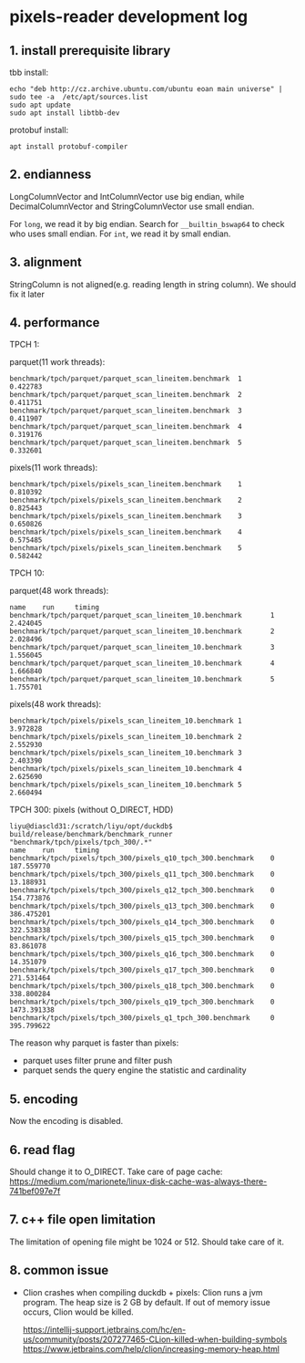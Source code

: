 # pixels-reader development log

## 1. install prerequisite library

tbb install:
```shell
echo "deb http://cz.archive.ubuntu.com/ubuntu eoan main universe" | sudo tee -a  /etc/apt/sources.list
sudo apt update
sudo apt install libtbb-dev
```

protobuf install:
```shell
apt install protobuf-compiler
```

## 2. endianness

LongColumnVector and IntColumnVector use big endian, while 
DecimalColumnVector and StringColumnVector use small endian. 

For `long`, we read it by big endian. Search for `__builtin_bswap64`
to check who uses small endian. For `int`, we read it by small endian. 

## 3. alignment

StringColumn is not aligned(e.g. reading length in string column). We should fix it later

## 4. performance

TPCH 1:

parquet(11 work threads):
```
benchmark/tpch/parquet/parquet_scan_lineitem.benchmark  1       0.422783
benchmark/tpch/parquet/parquet_scan_lineitem.benchmark  2       0.411751
benchmark/tpch/parquet/parquet_scan_lineitem.benchmark  3       0.411907
benchmark/tpch/parquet/parquet_scan_lineitem.benchmark  4       0.319176
benchmark/tpch/parquet/parquet_scan_lineitem.benchmark  5       0.332601
```

pixels(11 work threads):
```
benchmark/tpch/pixels/pixels_scan_lineitem.benchmark    1       0.810392
benchmark/tpch/pixels/pixels_scan_lineitem.benchmark    2       0.825443
benchmark/tpch/pixels/pixels_scan_lineitem.benchmark    3       0.650826
benchmark/tpch/pixels/pixels_scan_lineitem.benchmark    4       0.575485
benchmark/tpch/pixels/pixels_scan_lineitem.benchmark    5       0.582442
```

TPCH 10:

parquet(48 work threads):
```
name    run     timing
benchmark/tpch/parquet/parquet_scan_lineitem_10.benchmark       1       2.424045
benchmark/tpch/parquet/parquet_scan_lineitem_10.benchmark       2       2.028496
benchmark/tpch/parquet/parquet_scan_lineitem_10.benchmark       3       1.556045
benchmark/tpch/parquet/parquet_scan_lineitem_10.benchmark       4       1.666840
benchmark/tpch/parquet/parquet_scan_lineitem_10.benchmark       5       1.755701
```

pixels(48 work threads):
```
benchmark/tpch/pixels/pixels_scan_lineitem_10.benchmark 1       3.972828
benchmark/tpch/pixels/pixels_scan_lineitem_10.benchmark 2       2.552930
benchmark/tpch/pixels/pixels_scan_lineitem_10.benchmark 3       2.403390
benchmark/tpch/pixels/pixels_scan_lineitem_10.benchmark 4       2.625690
benchmark/tpch/pixels/pixels_scan_lineitem_10.benchmark 5       2.660494
```

TPCH 300:
pixels (without O_DIRECT, HDD)
```
liyu@diascld31:/scratch/liyu/opt/duckdb$ build/release/benchmark/benchmark_runner "benchmark/tpch/pixels/tpch_300/.*"
name    run     timing
benchmark/tpch/pixels/tpch_300/pixels_q10_tpch_300.benchmark    0       187.559770
benchmark/tpch/pixels/tpch_300/pixels_q11_tpch_300.benchmark    0       13.188931
benchmark/tpch/pixels/tpch_300/pixels_q12_tpch_300.benchmark    0       154.773876
benchmark/tpch/pixels/tpch_300/pixels_q13_tpch_300.benchmark    0       386.475201
benchmark/tpch/pixels/tpch_300/pixels_q14_tpch_300.benchmark    0       322.538338
benchmark/tpch/pixels/tpch_300/pixels_q15_tpch_300.benchmark    0       83.861078
benchmark/tpch/pixels/tpch_300/pixels_q16_tpch_300.benchmark    0       14.351079
benchmark/tpch/pixels/tpch_300/pixels_q17_tpch_300.benchmark    0       271.531464
benchmark/tpch/pixels/tpch_300/pixels_q18_tpch_300.benchmark    0       338.800284
benchmark/tpch/pixels/tpch_300/pixels_q19_tpch_300.benchmark    0       1473.391338
benchmark/tpch/pixels/tpch_300/pixels_q1_tpch_300.benchmark     0       395.799622
```
The reason why parquet is faster than pixels:

* parquet uses filter prune and filter push
* parquet sends the query engine the statistic and cardinality

## 5. encoding 
Now the encoding is disabled. 

## 6. read flag
Should change it to O_DIRECT.
Take care of page cache: https://medium.com/marionete/linux-disk-cache-was-always-there-741bef097e7f

## 7. c++ file open limitation
The limitation of opening file might be 1024 or 512. Should take care of it.

## 8. common issue

* Clion crashes when compiling duckdb + pixels: 
Clion runs a jvm program. The heap size is 2 GB by default. If out of memory
issue occurs, Clion would be killed.

    https://intellij-support.jetbrains.com/hc/en-us/community/posts/207277465-CLion-killed-when-building-symbols
    https://www.jetbrains.com/help/clion/increasing-memory-heap.html